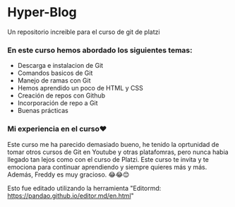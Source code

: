 # Hyper-Blog
Un repositorio increible para el curso de git de platzi

### En este curso hemos abordado los siguientes temas: 
- Descarga e instalacion de Git
- Comandos basicos de Git
- Manejo de ramas con Git
- Hemos aprendido un poco de HTML y CSS
- Creación de repos con Github
- Incorporación de repo a Git
- Buenas prácticas

### Mi experiencia en el curso❤
Este curso me ha parecido demasiado bueno, he tenido la oprtunidad de tomar otros cursos de Git en Youtube y otras platafomras, pero nunca habia llegado tan lejos como con el curso de Platzi. Este curso te invita y te emociona para continuar aprendiendo y siempre quieres más y más. Además, Freddy es muy gracioso. 😂😂😊

Esto fue editado utilizando la herramienta "Editormd: https://pandao.github.io/editor.md/en.html"
